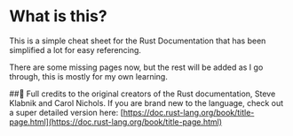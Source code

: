 # What is this?

This is a simple cheat sheet for the Rust Documentation that has been simplified a lot for easy referencing.

There are some missing pages now, but the rest will be added as I go through, this is mostly for my own learning.

##🦀 Full credits to the original creators of the Rust documentation, Steve Klabnik and Carol Nichols.
If you are brand new to the language, check out a super detailed version here:
[https://doc.rust-lang.org/book/title-page.html](https://doc.rust-lang.org/book/title-page.html)

